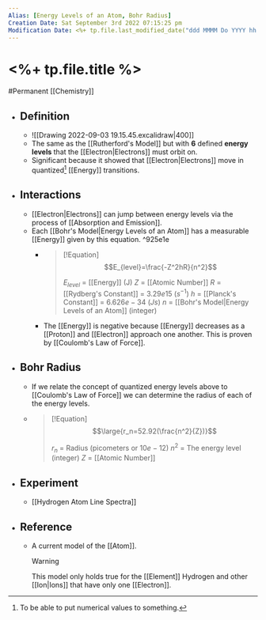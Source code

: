 ```yaml
---
Alias: [Energy Levels of an Atom, Bohr Radius]
Creation Date: Sat September 3rd 2022 07:15:25 pm 
Modification Date: <%+ tp.file.last_modified_date("ddd MMMM Do YYYY hh:mm:ss a") %>
---
```

# <%+ tp.file.title %>
#Permanent [[Chemistry]]

- ## Definition
	- ![[Drawing 2022-09-03 19.15.45.excalidraw|400]]
	- The same as the [[Rutherford's Model]] but with **6** defined **energy levels** that the [[Electron|Electrons]] must orbit on. 
	- Significant because it showed that [[Electron|Electrons]] move in quantized[^1] [[Energy]] transitions.
- ## Interactions
	- [[Electron|Electrons]] can jump between energy levels via the process of [[Absorption and Emission]].
	- Each [[Bohr's Model|Energy Levels of an Atom]] has a measurable [[Energy]] given by this equation. ^925e1e
		- > [!Equation]
		   > $$E_{level}=\frac{-Z^2hR}{n^2}$$
		   > 
		   > $E_{level}$ = [[Energy]] (J)
		   > $Z$ = [[Atomic Number]]
		   > $R$ = [[Rydberg's Constant]] = $3.29e15$ ($s^{-1}$)
		   > $h$ = [[Planck's Constant]] = $6.626e-34$ ($Js$)
		   > $n$ = [[Bohr's Model|Energy Levels of an Atom]] (integer)
		   
		- The [[Energy]] is negative because [[Energy]] decreases as a [[Proton]] and [[Electron]] approach one another. This is proven by [[Coulomb's Law of Force]].
- ## Bohr Radius
	- If we relate the concept of quantized energy levels above to [[Coulomb's Law of Force]] we can determine the radius of each of the energy levels.
	- > [!Equation]
	  > $$\large{r_n=52.92(\frac{n^2}{Z})}$$
	  > 
	  > $r_n$ = Radius (picometers or $10e-12$)
	  > $n^2$ = The energy level (integer)
	  > $Z$ = [[Atomic Number]]
- ## Experiment
	- [[Hydrogen Atom Line Spectra]]
- ## Reference
	- A current model of the [[Atom]].
	  > [!Warning]
	  > This model only holds true for the [[Element]] Hydrogen and other [[Ion|Ions]] that have only one [[Electron]].

[^1]: To be able to put numerical values to something.